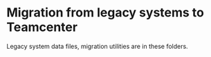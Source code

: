 # Migration from legacy systems to Teamcenter
Legacy system data files, migration utilities are in these folders.
